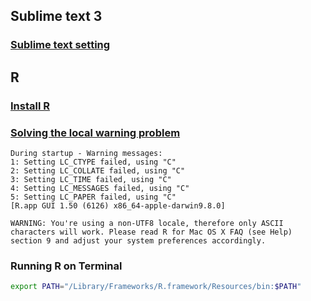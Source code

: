 ## Sublime text 3
### [Sublime text setting](https://lazyren.github.io/devlog/sublime-text-setting.html)


## R
### [Install R]()
### [Solving the local warning problem](https://stackoverflow.com/questions/9689104/installing-r-on-mac-warning-messages-setting-lc-ctype-failed-using-c)
```
During startup - Warning messages:
1: Setting LC_CTYPE failed, using "C"
2: Setting LC_COLLATE failed, using "C"
3: Setting LC_TIME failed, using "C"
4: Setting LC_MESSAGES failed, using "C"
5: Setting LC_PAPER failed, using "C"
[R.app GUI 1.50 (6126) x86_64-apple-darwin9.8.0]

WARNING: You're using a non-UTF8 locale, therefore only ASCII characters will work. Please read R for Mac OS X FAQ (see Help) section 9 and adjust your system preferences accordingly.
```


### Running R on Terminal 
``` bash
export PATH="/Library/Frameworks/R.framework/Resources/bin:$PATH"
```
